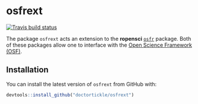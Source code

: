 
# osfrext

<!-- badges: start -->
[![Travis build status](https://travis-ci.com/doctortickle/osfrext.svg?branch=master)](https://travis-ci.com/doctortickle/osfrext)
<!-- badges: end -->

The package `osfrext` acts an extension to the **ropensci** [`osfr`](https://docs.ropensci.org/osfr) package. Both of these packages allow one to interface with the [Open Science Framework (OSF)](osf.io).

## Installation

You can install the latest version of `osfrext` from GitHub with:

```r
devtools::install_github("doctortickle/osfrext")
```
